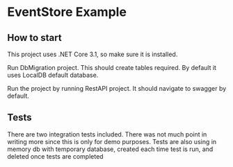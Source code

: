 # EventStore Example 

## How to start

This project uses .NET Core 3.1, so make sure it is installed.

Run DbMigration project. This should create tables required. By
default it uses LocalDB default database.

Run the project by running RestAPI project. It should navigate to swagger
by default.

## Tests

There are two integration tests included. There was not much point in writing
more since this is only for demo purposes. Tests are also using in memory db
with temporary database, created each time test is run, and deleted once tests are
completed

